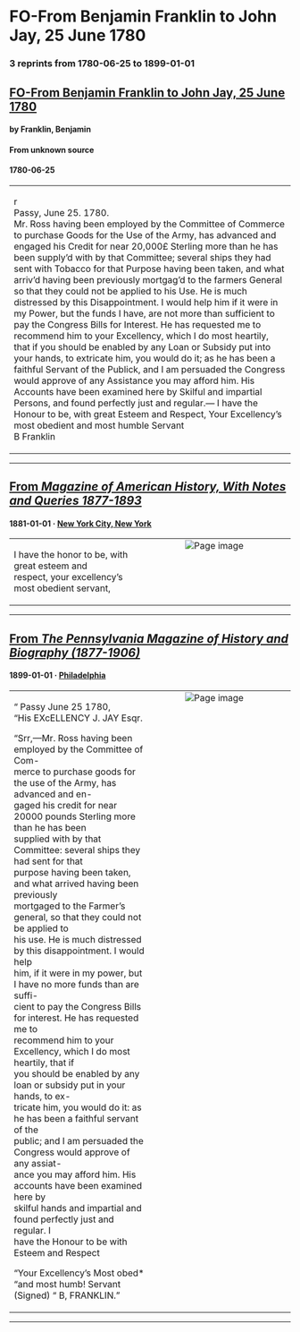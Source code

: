 
# FO-From Benjamin Franklin to John Jay, 25 June 1780

### 3 reprints from 1780-06-25 to 1899-01-01

## [FO-From Benjamin Franklin to John Jay, 25 June 1780](https://founders.archives.gov/documents/Franklin/01-32-02-0433)

#### by Franklin, Benjamin

#### From unknown source

#### 1780-06-25

<table style="width: 100%;"><tr><td style="width: 50%">

r  
Passy, June 25. 1780.  
Mr. Ross having been employed by the Committee of Commerce to purchase Goods for the Use of the Army, has advanced and engaged his Credit for near 20,000£ Sterling more than he has been supply’d with by that Committee; several ships they had sent with Tobacco for that Purpose having been taken, and what arriv’d having been previously mortgag’d to the farmers General so that they could not be applied to his Use. He is much distressed by this Disappointment. I would help him if it were in my Power, but the funds I have, are not more than sufficient to pay the Congress Bills for Interest. He has requested me to recommend him to your Excellency, which I do most heartily, that if you should be enabled by any Loan or Subsidy put into your hands, to extricate him, you would do it; as he has been a faithful Servant of the Publick, and I am persuaded the Congress would approve of any Assistance you may afford him. His Accounts have been examined here by Skilful and impartial Persons, and found perfectly just and regular.— I have the Honour to be, with great Esteem and Respect, Your Excellency’s most obedient and most humble Servant  
B Franklin
</td></tr></table>

---

## [From _Magazine of American History, With Notes and Queries 1877-1893_](https://archive.org/details/sim_magazine-of-american-history-with-notes-and-queries_1881-01_6_1/page/n58/mode/1up?view=theater)

#### 1881-01-01 &middot; [New York City, New York](http://dbpedia.org/resource/New_York_City)

<table style="width: 100%;"><tr><td style="width: 50%">

  
  
I have the honor to be, with great esteem and  
respect, your excellency’s most obedient servant,
</td><td style="width: 50%; max-height: 75%; margin: auto; display: block;">
<img alt="Page image" src="https://iiif.archive.org/iiif/sim_magazine-of-american-history-with-notes-and-queries_1881-01_6_1&#0036;58/pct:15.015601,40.677966,31.552262,2.600818/600,/0/default.jpg"/>
</td>
</tr></table>

---

## [From _The Pennsylvania Magazine of History and Biography (1877-1906)_](https://archive.org/details/sim_pennsylvania-magazine-of-history-and-biography_1899_23_1/page/n100/mode/1up?view=theater)

#### 1899-01-01 &middot; [Philadelphia](http://dbpedia.org/resource/Philadelphia)

<table style="width: 100%;"><tr><td style="width: 50%">

  
“ Passy June 25 1780,  
“His EXcELLENCY J. JAY Esqr.  
  
“Srr,—Mr. Ross having been employed by the Committee of Com-  
merce to purchase goods for the use of the Army, has advanced and en-  
gaged his credit for near 20000 pounds Sterling more than he has been  
supplied with by that Committee: several ships they had sent for that  
purpose having been taken, and what arrived having been previously  
mortgaged to the Farmer’s general, so that they could not be applied to  
his use. He is much distressed by this disappointment. I would help  
him, if it were in my power, but I have no more funds than are suffi-  
cient to pay the Congress Bills for interest. He has requested me to  
recommend him to your Excellency, which I do most heartily, that if  
you should be enabled by any loan or subsidy put in your hands, to ex-  
tricate him, you would do it: as he has been a faithful servant of the  
public; and I am persuaded the Congress would approve of any assiat-  
ance you may afford him. His accounts have been examined here by  
skilful hands and impartial and found perfectly just and regular. I  
have the Honour to be with Esteem and Respect  
  
“Your Excellency’s Most obed*  
“and most humb! Servant  
(Signed) “ B, FRANKLIN.”
</td><td style="width: 50%; max-height: 75%; margin: auto; display: block;">
<img alt="Page image" src="https://iiif.archive.org/iiif/sim_pennsylvania-magazine-of-history-and-biography_1899_23_1&#0036;100/pct:23.972324,45.113391,55.189255,28.401728/600,/0/default.jpg"/>
</td>
</tr></table>

---

